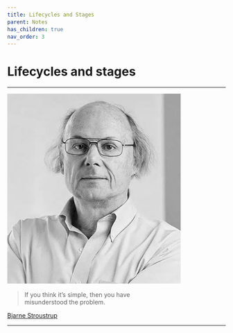 ```yaml
---
title: Lifecycles and Stages
parent: Notes
has_children: true
nav_order: 3
---
```


# Lifecycles and stages

<hr class="splash">

![Bjarne Stroustrup](../../images/people/bjarne_stroustrup.png)

<blockquote class="pretty"><span>
If you think it’s simple, then you have <br>misunderstood the problem.
</span></blockquote>
<p class="attribution"><a href="https://en.wikipedia.org/wiki/Bjarne_Stroustrup">Bjarne Stroustrup</a></p>

<hr class="splash-bottom">

